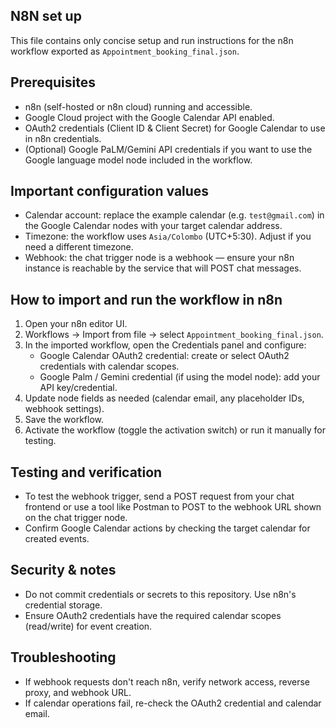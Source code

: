N8N set up
-------------
This file contains only concise setup and run instructions for the n8n workflow exported as `Appointment_booking_final.json`.

Prerequisites
-------------
- n8n (self-hosted or n8n cloud) running and accessible.
- Google Cloud project with the Google Calendar API enabled.
- OAuth2 credentials (Client ID & Client Secret) for Google Calendar to use in n8n credentials.
- (Optional) Google PaLM/Gemini API credentials if you want to use the Google language model node included in the workflow.

Important configuration values
------------------------------
- Calendar account: replace the example calendar (e.g. `test@gmail.com`) in the Google Calendar nodes with your target calendar address.
- Timezone: the workflow uses `Asia/Colombo` (UTC+5:30). Adjust if you need a different timezone.
- Webhook: the chat trigger node is a webhook — ensure your n8n instance is reachable by the service that will POST chat messages.

How to import and run the workflow in n8n
----------------------------------------
1. Open your n8n editor UI.
2. Workflows → Import from file → select `Appointment_booking_final.json`.
3. In the imported workflow, open the Credentials panel and configure:
   - Google Calendar OAuth2 credential: create or select OAuth2 credentials with calendar scopes.
   - Google Palm / Gemini credential (if using the model node): add your API key/credential.
4. Update node fields as needed (calendar email, any placeholder IDs, webhook settings).
5. Save the workflow.
6. Activate the workflow (toggle the activation switch) or run it manually for testing.

Testing and verification
------------------------
- To test the webhook trigger, send a POST request from your chat frontend or use a tool like Postman to POST to the webhook URL shown on the chat trigger node.
- Confirm Google Calendar actions by checking the target calendar for created events.

Security & notes
----------------
- Do not commit credentials or secrets to this repository. Use n8n's credential storage.
- Ensure OAuth2 credentials have the required calendar scopes (read/write) for event creation.


Troubleshooting
---------------
- If webhook requests don't reach n8n, verify network access, reverse proxy, and webhook URL.
- If calendar operations fail, re-check the OAuth2 credential and calendar email.


